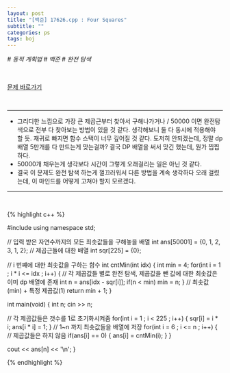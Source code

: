 ```yaml
---
layout: post
title: "[백준] 17626.cpp : Four Squares"
subtitle: ""
categories: ps
tags: boj
---
```


*# 동적 계획법 # 백준 # 완전 탐색*

<br>

[문제 바로가기](https://www.acmicpc.net/problem/17626)

<br>

---

- 그리디한 느낌으로 가장 큰 제곱근부터 찾아서 구해나가거나 / 50000 이면 완전탐색으로 전부 다 찾아보는 방법이 있을 것 같다. 생각해보니 둘 다 동시에 적용해야 할 듯. 재귀로 빠지면 함수 스택이 너무 깊어질 것 같다. 도저히 안되겠는데, 정말 dp 배열 5만개를 다 만드는게 맞는걸까? 결국 DP 배열을 써서 맞긴 했는데, 뭔가 찝찝하다.
- 50000개 채우는게 생각보다 시간이 그렇게 오래걸리는 일은 아닌 것 같다.
- 결국 이 문제도 완전 탐색 하는게 껄끄러워서 다른 방법을 계속 생각하다 오래 걸렸는데, 이 마인드를 어떻게 고쳐야 할지 모르겠다.

---
<br>

{% highlight c++ %}

#include <iostream>
using namespace std;

// 입력 받은 자연수까지의 모든 최솟값들을 구해놓을 배열
int ans[50001] = {0, 1, 2, 3, 1, 2};
// 제곱근들에 대한 배열
int sqr[225] = {0};

// i 번쨰에 대한 최솟값을 구하는 함수
int cntMin(int idx)
{
  int min = 4;
  for(int i = 1 ; i * i <= idx ; i++)
  {
    // 각 제곱값들 별로 완전 탐색, 제곱값을 뺀 값에 대한 최솟값은 이미 dp 배열에 존재
    int n = ans[idx - sqr[i]];
    if(n < min) min = n;
  }
  // 최솟값(min) + 특정 제곱값(1)
  return min + 1;
}

int main(void)
{
  int n;
  cin >> n;

  // 각 제곱값들은 갯수를 1로 초기화시켜줌
  for(int i = 1 ; i < 225 ; i++)
  {
    sqr[i] = i * i;
    ans[i * i] = 1;
  }
  // 1~n 까지 최솟값들을 배열에 저장
  for(int i = 6 ; i <= n ; i++)
  {
    // 제곱값들은 하지 않음
    if(ans[i] == 0)
    {
      ans[i] = cntMin(i);
    }
  }

  cout << ans[n] << '\n';
}

{% endhighlight %}

